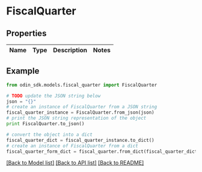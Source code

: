 # FiscalQuarter


## Properties

Name | Type | Description | Notes
------------ | ------------- | ------------- | -------------

## Example

```python
from odin_sdk.models.fiscal_quarter import FiscalQuarter

# TODO update the JSON string below
json = "{}"
# create an instance of FiscalQuarter from a JSON string
fiscal_quarter_instance = FiscalQuarter.from_json(json)
# print the JSON string representation of the object
print FiscalQuarter.to_json()

# convert the object into a dict
fiscal_quarter_dict = fiscal_quarter_instance.to_dict()
# create an instance of FiscalQuarter from a dict
fiscal_quarter_form_dict = fiscal_quarter.from_dict(fiscal_quarter_dict)
```
[[Back to Model list]](../README.md#documentation-for-models) [[Back to API list]](../README.md#documentation-for-api-endpoints) [[Back to README]](../README.md)


